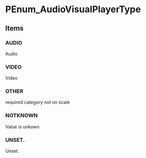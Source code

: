 # PEnum_AudioVisualPlayerType

## Items

### AUDIO
Audio

### VIDEO
Video

### OTHER
required category not on scale

### NOTKNOWN
Value is unkown

### UNSET.
Unset.
